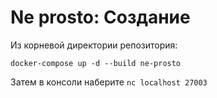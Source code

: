 # Ne prosto: Создание

Из корневой директории репозитория:

```
docker-compose up -d --build ne-prosto
```

Затем в консоли наберите `nc localhost 27003`

